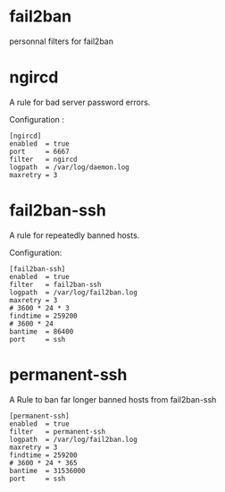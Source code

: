 fail2ban
========

personnal filters for fail2ban


ngircd
======

A rule for bad server password errors.

Configuration :
```
[ngircd]
enabled  = true
port     = 6667
filter   = ngircd
logpath  = /var/log/daemon.log
maxretry = 3
```

fail2ban-ssh
============

A rule for repeatedly banned hosts.

Configuration:
```
[fail2ban-ssh]
enabled  = true
filter   = fail2ban-ssh
logpath  = /var/log/fail2ban.log
maxretry = 3
# 3600 * 24 * 3
findtime = 259200
# 3600 * 24
bantime  = 86400
port     = ssh
```


permanent-ssh
==========

A Rule to ban far longer banned hosts from fail2ban-ssh

```
[permanent-ssh]
enabled  = true
filter   = permanent-ssh
logpath  = /var/log/fail2ban.log
maxretry = 3
findtime = 259200
# 3600 * 24 * 365
bantime  = 31536000
port     = ssh
```

